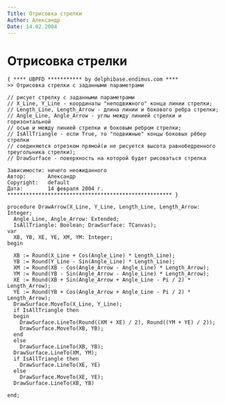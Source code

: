 ```yaml
---
Title: Отрисовка стрелки
Author: Александр
Date: 14.02.2004
---
```



Отрисовка стрелки
=================

    { **** UBPFD *********** by delphibase.endimus.com ****
    >> Отрисовка стрелки с заданными параметрами
     
    // рисует стрелку с заданными параметрами
    // X_Line, Y_Line - координаты "неподвижного" конца линии стрелки;
    // Length_Line, Length_Arrow - длина линии и бокового ребра стрелки;
    // Angle_Line, Angle_Arrow - углы между линией стрелки и горизонтальной
    // осью и между линией стрелки и боковым ребром стрелки;
    // IsAllTriangle - если True, то "подвижные" концы боковых рёбер стрелки
    // соединяются отрезком прямой(и не рисуется высота равнобедренного треугольника стрелки);
    // DrawSurface - поверхность на которой будет рисоваться стрелка
     
    Зависимости: ничего неожиданного
    Автор:       Александр
    Copyright:   default
    Дата:        14 февраля 2004 г.
    ***************************************************** }
     
    procedure DrawArrow(X_Line, Y_Line, Length_Line, Length_Arrow: Integer;
      Angle_Line, Angle_Arrow: Extended;
      IsAllTriangle: Boolean; DrawSurface: TCanvas);
    var
      XB, YB, XE, YE, XM, YM: Integer;
    begin
     
      XB := Round(X_Line + Cos(Angle_Line) * Length_Line);
      YB := Round(Y_Line - Sin(Angle_Line) * Length_Line);
      XM := Round(XB - Cos(Angle_Arrow - Angle_Line) * Length_Arrow);
      YM := Round(YB - Sin(Angle_Arrow - Angle_Line) * Length_Arrow);
      XE := Round(XB + Sin(Angle_Arrow + Angle_Line - Pi / 2) * Length_Arrow);
      YE := Round(YB + Cos(Angle_Arrow + Angle_Line - Pi / 2) * Length_Arrow);
      DrawSurface.MoveTo(X_Line, Y_Line);
      if IsAllTriangle then
      begin
        DrawSurface.LineTo(Round((XM + XE) / 2), Round((YM + YE) / 2));
        DrawSurface.MoveTo(XB, YB);
      end
      else
        DrawSurface.LineTo(XB, YB);
      DrawSurface.LineTo(XM, YM);
      if IsAllTriangle then
        DrawSurface.LineTo(XE, YE)
      else
        DrawSurface.MoveTo(XE, YE);
      DrawSurface.LineTo(XB, YB)
     
    end;
